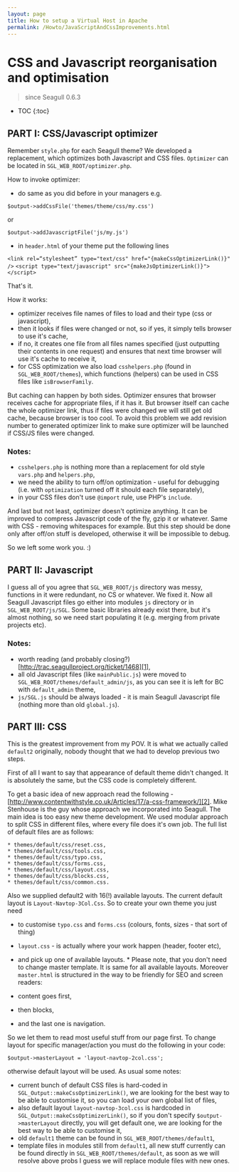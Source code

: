 ```yaml
---
layout: page
title: How to setup a Virtual Host in Apache
permalink: /Howto/JavaScriptAndCssImprovements.html
---
```

<!-- Name: Howto/JavaScriptAndCssImprovements -->
<!-- Version: 3 -->
<!-- Last-Modified: 2008/01/23 16:49:31 -->
<!-- Author: demian -->
<!-- Status: Updated -->

# CSS and Javascript reorganisation and optimisation
> since Seagull 0.6.3

* TOC
{:toc}

## PART I: CSS/Javascript optimizer
Remember `style.php` for each Seagull theme? We developed a replacement, 
which optimizes both Javascript and CSS files. 
`Optimizer` can be located in `SGL_WEB_ROOT/optimizer.php`. 

How to invoke optimizer: 
-  do same as you did before in your managers e.g.

`$output->addCssFile('themes/theme/css/my.css')`

or 

`$output->addJavascriptFile('js/my.js')`

- in `header.html` of your theme put the following lines 

`<link rel=“stylesheet” type="text/css" href="{makeCssOptimizerLink()}" />`
`<script type="text/javascript" src="{makeJsOptimizerLink()}"></script>`

That's it. 

How it works: 
 * optimizer receives file names of files to load and their type (css or javascript), 
 * then it looks if files were changed or not,  so if yes, it simply tells browser to use it's cache, 
* if no, it creates one file from all files names specified (just outputting their contents in one request) and ensures that next time browser will use it's cache to receive it, 
* for CSS optimization we also load `csshelpers.php` (found in `SGL_WEB_ROOT/themes`), which functions (helpers) can be used in CSS files like `isBrowserFamily`. 

But caching can happen by both sides. Optimizer ensures that browser receives cache for appropriate files, if it has it. But browser itself can cache the whole optimizer link, thus if files were changed we will still get old cache, because browser is too cool. To avoid this problem we add revision number to generated optimizer link to make sure optimizer will be launched if CSS/JS files were changed. 
 
### Notes: 
* `csshelpers.php` is nothing more than a replacement for old style `vars.php` and `helpers.php`, 
 * we need the ability to turn off/on optimization - useful for debugging (i.e. with `optimization` turned off it should each file separately), 
 * in your CSS files don't use `@import` rule, use PHP's `include`. 

And last but not least, optimizer doesn't optimize anything. It can be improved to compress Javascript code of the fly, gzip it or whatever.  Same with CSS - removing whitespaces for example. But this step should be done only after off/on stuff is developed, otherwise it will be impossible to debug. 

So we left some work you. :) 

## PART II: Javascript
I guess all of you agree that `SGL_WEB_ROOT/js` directory was messy, functions in it were redundant, no CS or whatever.   We fixed it. Now all Seagull Javascript files go either into modules 
`js` directory or in `SGL_WEB_ROOT/js/SGL`.   Some basic libraries already exist there, but it's almost nothing, so we need start populating it (e.g. merging from private projects etc). 

### Notes: 
* worth reading (and probably closing?)  [http://trac.seagullproject.org/ticket/1468][1], 
 * all old Javascript files (like `mainPublic.js`) were moved to `SGL_WEB_ROOT/themes/default_admin/js`, as you can see it is left  for BC with `default_admin` theme, 
 * `js/SGL.js` should be always loaded - it is main Seagull Javascript file (nothing more than old `global.js`). 

## PART III: CSS
This is the greatest improvement from my POV. It is what we actually called `default2` originally, nobody thought that we had to develop previous two steps. 

First of all I want to say that appearance of default theme didn't changed. It is absolutely the same, but the CSS code is completely different. 

To get a basic idea of new approach read the following - 
[http://www.contentwithstyle.co.uk/Articles/17/a-css-framework/][2]. Mike 
Stenhouse is the guy whose approach we incorporated into Seagull. 
The main idea is too easy new theme development. We used modular 
approach to split CSS in different files, where every file does it's own 
job. The full list of default files are as follows: 

	* themes/default/css/reset.css, 
	* themes/default/css/tools.css, 
	* themes/default/css/typo.css, 
	* themes/default/css/forms.css, 
	* themes/default/css/layout.css, 
	* themes/default/css/blocks.css, 
	* themes/default/css/common.css. 

Also we supplied default2 with 16(!) available layouts. The current 
default layout is `Layout-Navtop-3Col.Css`.  So to create your own theme you just need 

 * to customise `typo.css` and `forms.css` (colours, fonts, sizes -  that sort of thing)
 * `layout.css` - is actually where your work happen (header, footer etc), 
 * and pick up one of available layouts. 
* Please note, that you don't need to change master template. It is same for all available layouts.  Moreover `master.html` is structured in the way to be friendly for SEO and screen readers: 

* content goes first, 
* then blocks, 
* and the last one is navigation. 

So we let them to read most useful stuff from our page first. To change layout for specific manager/action you must do the following in your code: 

`$output->masterLayout = 'layout-navtop-2col.css'; `

otherwise default layout will be used.  As usual some notes: 

 * current bunch of default CSS files is hard-coded in `SGL_Output::makeCssOptimizerLink()`, we are looking for the best way to be able to customise it, so you can load your own global list of files, 
 * also default layout `layout-navtop-3col.css` is hardcoded in `SGL_Output::makeCssOptimizerLink()`, so if you don't specify `$output->masterLayout` directly, you will get default one, we are looking for the best way to be able to customise it, 
 * old `default1` theme can be found in `SGL_WEB_ROOT/themes/default1`, 
* template files in modules still from `default1`, all new stuff  currently can be found directly in `SGL_WEB_ROOT/themes/default`,  as soon as we will resolve above probs I guess we will replace module files with new ones. 

[1]:	http://trac.seagullproject.org/ticket/1468
[2]:	http://www.contentwithstyle.co.uk/Articles/17/a-css-framework/
